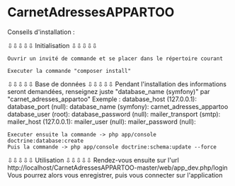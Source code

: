 CarnetAdressesAPPARTOO
======================


Conseils d'installation :

  ⇩⇩⇩⇩⇩ Initialisation ⇩⇩⇩⇩⇩
  
    Ouvrir un invité de commande et se placer dans le répertoire courant
    
    Executer la commande "composer install"

  ⇩⇩⇩⇩⇩ Base de données ⇩⇩⇩⇩⇩
    Pendant l'installation des informations seront demandées, renseignez juste "database_name (symfony)" par "carnet_adresses_appartoo"
    Exemple :
        database_host (127.0.0.1):
        database_port (null):
        database_name (symfony): carnet_adresses_appartoo
        database_user (root):
        database_password (null):
        mailer_transport (smtp):
        mailer_host (127.0.0.1):
        mailer_user (null):
        mailer_password (null):
        
    Executer ensuite la commande -> php app/console doctrine:database:create
    Puis la commande -> php app/console doctrine:schema:update --force

  ⇩⇩⇩⇩⇩ Utilisation ⇩⇩⇩⇩⇩
    Rendez-vous ensuite sur l'url http://localhost/CarnetAdressesAPPARTOO-master/web/app_dev.php/login
    Vous pourrez alors vous enregistrer, puis vous connecter sur l'application
